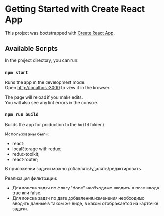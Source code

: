 # Getting Started with Create React App

This project was bootstrapped with [Create React App](https://github.com/facebook/create-react-app).

## Available Scripts

In the project directory, you can run:

### `npm start`

Runs the app in the development mode.\
Open [http://localhost:3000](http://localhost:3000) to view it in the browser.

The page will reload if you make edits.\
You will also see any lint errors in the console.

### `npm run build`

Builds the app for production to the `build` folder.\

Использованы были:
- react;
- localStorage with redux;
- redux-toolkit;
- react-router;

В приложении задачи можно добавлять/удалять/редактировать.

Реализация фильтрации:
- Для поиска задач по флагу "done" необходимо вводить в поле ввода true или false.
- Для поиска задач по дате добавления/изменения необходимо вводить данные в таком же виде,
в каком отображается на карточке задачи.

